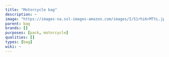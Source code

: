 ```yaml
---
title: "Motorcycle bag"
description: ~
image: "https://images-na.ssl-images-amazon.com/images/I/51rhi6rMTtL.jpg"
parent: bag
brands: []
purposes: [pack, motorcycle]
qualities: []
types: [bag]
wiki: ~
---
```


